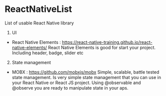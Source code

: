 # ReactNativeList
List of usable React Native library

1. UI
 - React Native Elements : https://react-native-training.github.io/react-native-elements/
 React Native Elements is good for start your project. Including header, badge, slider etc
 

2. State management
- MOBX : https://github.com/mobxjs/mobx
Simple, scalable, battle tested state management. Is very simple state management that you can use in your React Native or React JS project. Using @observable and @observe you are ready to manipulate state in your aps. 
